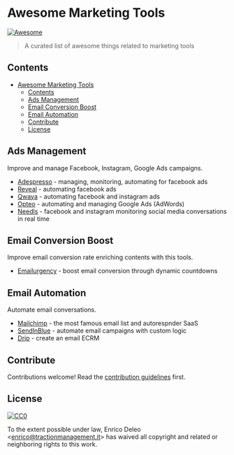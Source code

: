 # Awesome Marketing Tools

[![Awesome](https://awesome.re/badge.svg)](https://awesome.re)

> A curated list of awesome things related to marketing tools


## Contents

- [Awesome Marketing Tools](#awesome-marketing-tools)
  - [Contents](#contents)
  - [Ads Management](#ads-management)
  - [Email Conversion Boost](#email-conversion-boost)
  - [Email Automation](#email-automation)
  - [Contribute](#contribute)
  - [License](#license)


## Ads Management

Improve and manage Facebook, Instagram, Google Ads campaigns.

- [Adespresso](http://bit.ly/traction-adespresso) - managing, monitoring, automating for facebook ads
- [Reveal](http://bit.ly/traction-reveal) - automating facebook ads
- [Qwaya](http://bit.ly/traction-qwaya) - automating facebook and instagram ads
- [Opteo](http://bit.ly/traction-opteo) - automating and managing Google Ads (AdWords)
- [Needls](http://bit.ly/traction-needls) - facebook and instagram monitoring social media conversations in real time

## Email Conversion Boost

Improve email conversion rate enriching contents with this tools.

- [Emailurgency](https://emailurgency.com?ref=awesome-marketing-tools) - boost email conversion through dynamic countdowns

## Email Automation

Automate email conversations.

- [Mailchimp](http://bit.ly/traction-mailchimp) - the most famous email list and autorespnder SaaS
- [SendInBlue](http://bit.ly/traction-sendinblue) - automate email campaigns with custom logic
- [Drip](http://bit.ly/traction-drip) - create an email ECRM

## Contribute

Contributions welcome! Read the [contribution guidelines](contributing.md) first.


## License

[![CC0](http://mirrors.creativecommons.org/presskit/buttons/88x31/svg/cc-zero.svg)](http://creativecommons.org/publicdomain/zero/1.0)

To the extent possible under law, Enrico Deleo &lt;enrico@tractionmanagement.it&gt; has waived all copyright and
related or neighboring rights to this work.
